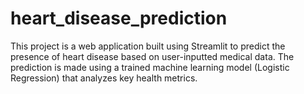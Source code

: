 # heart_disease_prediction
This project is a web application built using Streamlit to predict the presence of heart disease based on user-inputted medical data. The prediction is made using a trained machine learning model (Logistic Regression) that analyzes key health metrics.
